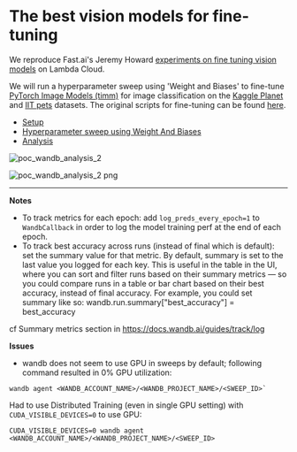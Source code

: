 # The best vision models for fine-tuning

We reproduce Fast.ai's Jeremy Howard [experiments on fine tuning vision models](https://www.kaggle.com/code/jhoward/the-best-vision-models-for-fine-tuning/notebook) on Lambda Cloud.
 
We will run a hyperparameter sweep using 'Weight and Biases' to fine-tune  [PyTorch Image Models (timm)](https://github.com/rwightman/pytorch-image-models) for image classification on the [Kaggle Planet](https://www.kaggle.com/c/planet-understanding-the-amazon-from-space/data) and [IIT pets](https://www.robots.ox.ac.uk/~vgg/data/pets/) datasets. The original scripts for fine-tuning can be found [here](https://github.com/tcapelle/fastai_timm). 

* [Setup](./docs/setup.md)
* [Hyperparameter sweep using Weight And Biases](./docs/sweep.md)
* [Analysis](./summary_fastai.ipynb)


![poc_wandb_analysis_2](https://user-images.githubusercontent.com/14501798/178616439-f68a1b07-6a06-4e79-9be3-62c731757981.png)


![poc_wandb_analysis_2 png](https://user-images.githubusercontent.com/14501798/178616472-aa7e7a5f-60a6-455b-89eb-26418e9befe3.png)


  
---

**Notes**

* To track metrics for each epoch: add `log_preds_every_epoch=1` to `WandbCallback` in order to log the model training perf at the end of each epoch.
* To track best accuracy across runs (instead of final which is default): set the summary value for that metric. By default, summary is set to the last value you logged for each key. This is useful in the table in the UI, where you can sort and filter runs based on their summary metrics — so you could compare runs in a table or bar chart based on their best accuracy, instead of final accuracy. For example, you could set summary like so: wandb.run.summary["best_accuracy"] = best_accuracy


cf Summary metrics section in https://docs.wandb.ai/guides/track/log

**Issues**

* wandb does not seem to use GPU in sweeps by default; following command resulted in 0% GPU utilization:
```
wandb agent <WANDB_ACCOUNT_NAME>/<WANDB_PROJECT_NAME>/<SWEEP_ID>`
```

Had to use Distributed Training (even in single GPU setting) with `CUDA_VISIBLE_DEVICES=0` to use GPU:
```
CUDA_VISIBLE_DEVICES=0 wandb agent <WANDB_ACCOUNT_NAME>/<WANDB_PROJECT_NAME>/<SWEEP_ID>
```


